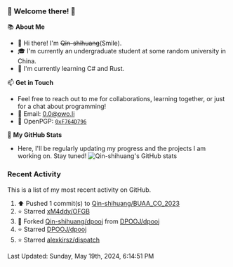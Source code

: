 ### 🌟 Welcome there! 🌟

📚 **About Me**
- 👋 Hi there! I'm ~~Qin-shihuang~~(Smile).
- 🎓 I'm currently an undergraduate student at some random university in China.
- 🌱 I'm currently learning C# and Rust.

📫 **Get in Touch**
- Feel free to reach out to me for collaborations, learning together, or just for a chat about programming!
- 📩 Email: 0.0@owo.li
- 🔑 OpenPGP: [`0xF764D796`](https://keys.openpgp.org/vks/v1/by-fingerprint/99D5AF94A1585E16E14895EFBF6C0BF4F764D796)


📝 **My GitHub Stats**
- Here, I'll be regularly updating my progress and the projects I am working on. Stay tuned!
![Qin-shihuang's GitHub stats](https://github-readme-stats.vercel.app/api?username=Qin-shihuang&show_icons=true)

### Recent Activity

This is a list of my most recent activity on GitHub.

<!--RECENT_ACTIVITY:start-->
1. ⬆️ Pushed 1 commit(s) to [Qin-shihuang/BUAA_CO_2023](https://github.com/Qin-shihuang/BUAA_CO_2023)<br>
2. ⭐ Starred [xM4ddy/OFGB](https://github.com/xM4ddy/OFGB)<br>
3. 🔱 Forked [Qin-shihuang/dpooj](https://github.com/Qin-shihuang/dpooj) from [DPOOJ/dpooj](https://github.com/DPOOJ/dpooj)<br>
4. ⭐ Starred [DPOOJ/dpooj](https://github.com/DPOOJ/dpooj)<br>
5. ⭐ Starred [alexkirsz/dispatch](https://github.com/alexkirsz/dispatch)<br>
<!--RECENT_ACTIVITY:end-->

<!--RECENT_ACTIVITY:last_update-->
Last Updated: Sunday, May 19th, 2024, 6:14:51 PM
<!--RECENT_ACTIVITY:last_update_end-->
